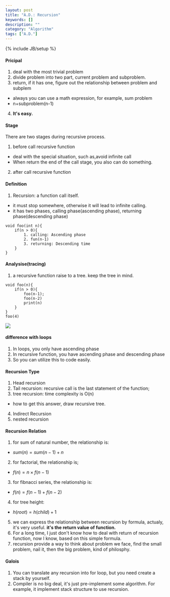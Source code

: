 ```yaml
---
layout: post
title: "A.D.: Recursion"
keywords: []
description: ""
category: "Algorithm"
tags: ["A.D."]
---
```

{% include JB/setup %}

#### Pricipal
1. deal with the most trivial problem 
2. divide problem into two part, current problem and subproblem.
3. return, if it has one, figure out the relationship between problem and
   subplem
- always you can use a math expression, for example, sum problem
- n+subproblem(n-1)

4. **It's easy.**

#### Stage 
There are two stages during recursive process.
1. before call recursive function
- deal with the special situation, such as,avoid infinite call
- When return the end of the call stage, you also can do something.
2. after call recursive function





#### Definition
1. Recursion: a function call itself.
- it must stop somewhere, otherwise it will lead to infinite calling.
- it has two phases, calling phase(ascending phase), returning phase(descending
  phase)

```code
void foo(int n){
    if(n > 0){
        1. calling: Ascending phase
        2. fun(n-1)
        3. returning: Descending time
    }
}
```





#### Analysise(tracing)
1. a recursive function raise to a tree. keep the tree in mind.
```code
void foo(n){
    if(n > 0){
        foo(n-1);
        foo(n-2)
        print(n)
    }
}
foo(4)
```
<img src="{{IMAGE_PATH}}/computer-science-algorithm-recursion.png">




#### difference with loops
1. In loops, you only have ascending phase
2. In recursive function, you have ascending phase and descending phase
3. So you can utilize this to code easily.

#### Recursion Type
1. Head recursion
2. Tail recursion: recursive call is the last statement of the function;
3. tree recursion: time complexity is O(n)
- how to get this answer, draw recursive tree.
4. Indirect Recursion
5. nested recursion


#### Recursion Relation
1. for sum of natural number, the relationship is:
- $sum(n)=sum(n-1)+n$
2. for factorial, the relationship is;
- $f(n) = n \times f(n-1)$
3. for fibnacci series, the relationship is:
- $f(n) = f(n-1) + f(n-2)$
4. for tree height: 
- $h(root) = h(child) + 1$
5. we can express the relationship between recursion by formula, actualy, it's
   very useful. **it's the return value of function.**
6. For a long time, I just don't know how to deal with return of recursion
   function, now I know, based on this simple formula.
7. recursion provide a way to think about problem we face, find the small
   problem, nail it, then the big problem, kind of philosphy.




#### Galois
1. You can translate any recursion into for loop, but you need create a stack by
   yourself.
2. Compiler is no big deal, it's just pre-implement some algorithm. For example,
   it implement stack structure to use recursion. 




